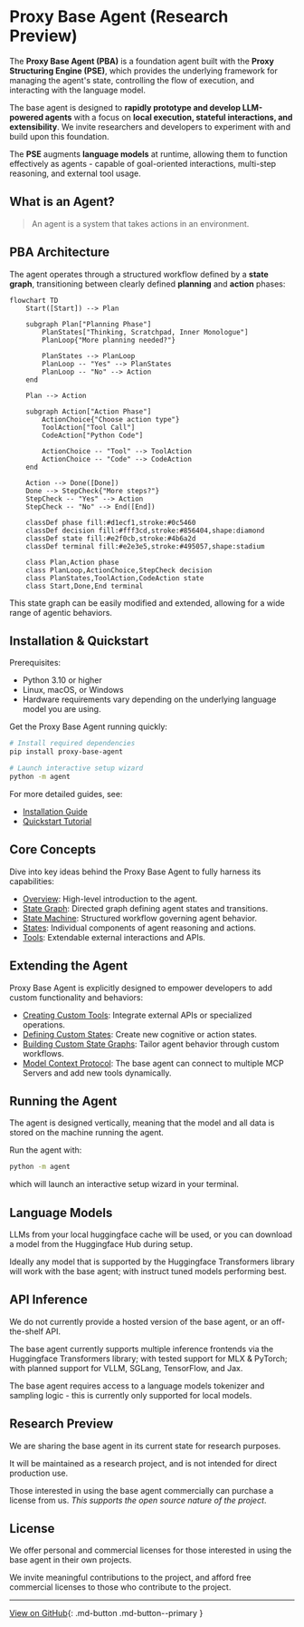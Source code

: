 # Proxy Base Agent (Research Preview)

The **Proxy Base Agent (PBA)** is a foundation agent built with the **Proxy Structuring Engine (PSE)**, which provides the underlying framework for managing the agent's state, controlling the flow of execution, and interacting with the language model.

The base agent is designed to **rapidly prototype and develop LLM-powered agents** with a focus on **local execution, stateful interactions, and extensibility**. We invite researchers and developers to experiment with and build upon this foundation.

The **PSE** augments **language models** at runtime, allowing them to function effectively as agents - capable of goal-oriented interactions, multi-step reasoning, and external tool usage.

## What is an Agent?

> An agent is a system that takes actions in an environment.

## PBA Architecture

The agent operates through a structured workflow defined by a **state graph**, transitioning between clearly defined **planning** and **action** phases:

```mermaid
flowchart TD
    Start([Start]) --> Plan

    subgraph Plan["Planning Phase"]
        PlanStates["Thinking, Scratchpad, Inner Monologue"]
        PlanLoop{"More planning needed?"}

        PlanStates --> PlanLoop
        PlanLoop -- "Yes" --> PlanStates
        PlanLoop -- "No" --> Action
    end

    Plan --> Action

    subgraph Action["Action Phase"]
        ActionChoice{"Choose action type"}
        ToolAction["Tool Call"]
        CodeAction["Python Code"]

        ActionChoice -- "Tool" --> ToolAction
        ActionChoice -- "Code" --> CodeAction
    end

    Action --> Done([Done])
    Done --> StepCheck{"More steps?"}
    StepCheck -- "Yes" --> Action
    StepCheck -- "No" --> End([End])

    classDef phase fill:#d1ecf1,stroke:#0c5460
    classDef decision fill:#fff3cd,stroke:#856404,shape:diamond
    classDef state fill:#e2f0cb,stroke:#4b6a2d
    classDef terminal fill:#e2e3e5,stroke:#495057,shape:stadium

    class Plan,Action phase
    class PlanLoop,ActionChoice,StepCheck decision
    class PlanStates,ToolAction,CodeAction state
    class Start,Done,End terminal
```

This state graph can be easily modified and extended, allowing for a wide range of agentic behaviors.

## Installation & Quickstart

Prerequisites:

- Python 3.10 or higher
- Linux, macOS, or Windows
- Hardware requirements vary depending on the underlying language model you are using.

Get the Proxy Base Agent running quickly:

```bash
# Install required dependencies
pip install proxy-base-agent

# Launch interactive setup wizard
python -m agent
```

For more detailed guides, see:

- [Installation Guide](getting-started/installation.md)
- [Quickstart Tutorial](getting-started/quickstart.md)


## Core Concepts

Dive into key ideas behind the Proxy Base Agent to fully harness its capabilities:

- [Overview](concepts/overview.md): High-level introduction to the agent.
- [State Graph](concepts/state-graph.md): Directed graph defining agent states and transitions.
- [State Machine](concepts/state-machine.md): Structured workflow governing agent behavior.
- [States](concepts/states.md): Individual components of agent reasoning and actions.
- [Tools](concepts/tools.md): Extendable external interactions and APIs.


## Extending the Agent

Proxy Base Agent is explicitly designed to empower developers to add custom functionality and behaviors:

- [Creating Custom Tools](extending/custom-tools.md): Integrate external APIs or specialized operations.
- [Defining Custom States](extending/custom-states.md): Create new cognitive or action states.
- [Building Custom State Graphs](extending/custom-state-graphs.md): Tailor agent behavior through custom workflows.
- [Model Context Protocol](extending/model-context-protocol.md): The base agent can connect to multiple MCP Servers and add new tools dynamically.

## Running the Agent

The agent is designed vertically, meaning that the model and all data is stored on the machine running the agent.

Run the agent with:

```bash
python -m agent
```

which will launch an interactive setup wizard in your terminal.

## Language Models

LLMs from your local huggingface cache will be used, or you can download a model from the Huggingface Hub during setup.

Ideally any model that is supported by the Huggingface Transformers library will work with the base agent; with instruct tuned models performing best.

## API Inference

We do not currently provide a hosted version of the base agent, or an off-the-shelf API.

The base agent currently supports multiple inference frontends via the Huggingface Transformers library; with tested support for MLX & PyTorch; with planned support for VLLM, SGLang, TensorFlow, and Jax.

The base agent requires access to a language models tokenizer and sampling logic - this is currently only supported for local models.

## Research Preview

We are sharing the base agent in its current state for research purposes.

It will be maintained as a research project, and is not intended for direct production use.

Those interested in using the base agent commercially can purchase a license from us.
*This supports the open source nature of the project*.

## License

We offer personal and commercial licenses for those interested in using the base agent in their own projects.

We invite meaningful contributions to the project, and afford free commercial licenses to those who contribute to the project.

---

[View on GitHub](https://github.com/TheProxyCompany/proxy-base-agent){: .md-button .md-button--primary }
